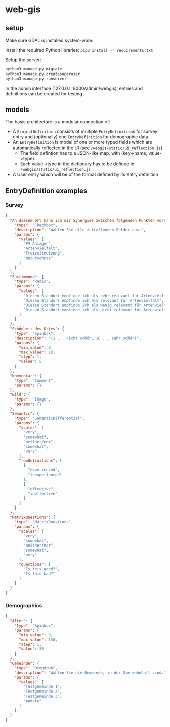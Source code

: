 # web-gis

## setup

Make sure GDAL is installed system-wide.

Install the required Python libraries: `pip3 install -r requirements.txt`

Setup the server:

```sh
python3 manage.py migrate
python3 manage.py createsuperuser
python3 manage.py runserver
```

In the admin interface (127.0.0.1: 8000/admin/webgis), entries and definitions can be created for testing.

## models

The basic architecture is a modular connection of:

- A `ProjectDefinition` consists of multiple `EntryDefinition`s for survey entry and (optionally) one `EntryDefinition` for demographic data. 
- An `EntryDefinition` is model of one or more typed fields which are automatically reflected in the UI (see `/webgis/static/ui_reflection.js`). 
    - The field defintion has to a JSON-like map, with (key->name, value->type).
    - Each value->type in the dictionary has to be defined in `/webgis/static/ui_reflection.js`
- A User entry which will be of the format defined by its entry definition

## EntryDefinition examples

### Survey

```json
{
  "An diesem Ort kann ich mir Synergies zwischen folgenden Punkten vorstellen": {
    "type": "Checkbox",
    "description": "Wählen Sie alle zutreffenden Felder aus.",
    "params": {
      "values": [
        "PV Anlagen",
        "Artenvielfalt",
        "Freizeitnutzung",
        "Naturschutz"
      ]
    }
  },
  "Zustimmung": {
    "type": "Radio",
    "params": {
      "values": [
        "Diesen Standort empfinde ich als sehr relevant für Artenvielfalt",
        "Diesen Standort empfinde ich als relevant für Artenvielfalt",
        "Diesen Standort empfinde ich als wenig relevant für Artenvielfalt",
        "Diesen Standort empfinde ich als nicht relevant für Artenvielfalt"
      ]
    }
  },
  "Schönheit des Ortes": {
    "type": "Spinbox",
    "description": "(1 ... nicht schön, 10 ... sehr schön)",
    "params": {
      "min_value": 0,
      "max_value": 10,
      "step": 1,
      "value": 5
    }
  },
  "Kommentar": {
    "type": "Comment",
    "params": {}
  },
  "Bild": {
    "type": "Image",
    "params": {}
  },
  "Semantic": {
    "type": "SemanticDifferential",
    "params": {
      "scales": [
        "very",
        "somewhat",
        "neither/nor",
        "somewhat",
        "very"
      ],
      "rowDefinitions": [
        [
          "experienced",
          "inexperienced"
        ],
        [
          "effective",
          "ineffective"
        ]
      ]
    }
  },
  "MatrixQuestions": {
    "type": "MatrixQuestions",
    "params": {
      "scales": [
        "very",
        "somewhat",
        "neither/nor",
        "somewhat",
        "very"
      ],
      "questions": [
        "Is this good?",
        "Is this bad?"
      ]
    }
  }
}
```

### Demographics

```json
{
  "Alter": {
    "type": "Spinbox",
    "params": {
      "min_value": 0,
      "max_value": 150,
      "step": 1,
      "value": 35
    }
  },
  "Gemeinde": {
    "type": "Dropdown",
    "description": "Wählen Sie die Gemeinde, in der Sie wohnhaft sind.",
    "params": {
      "values": [
        "Testgemeinde 1",
        "Testgemeinde 2",
        "Testgemeinde 3",
        "Andere"
      ]
    }
  }
}
```
